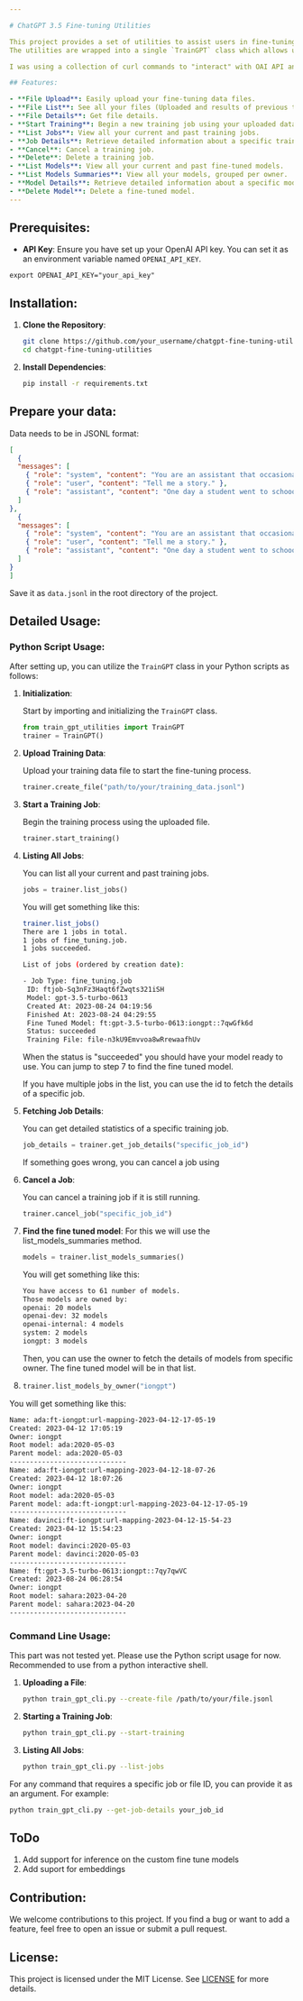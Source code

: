 ```yaml
---

# ChatGPT 3.5 Fine-tuning Utilities

This project provides a set of utilities to assist users in fine-tuning the ChatGPT 3.5 model with OpenAI. 
The utilities are wrapped into a single `TrainGPT` class which allows users to manage the entire fine-tuning lifecycle - from uploading data files, to starting training jobs, monitoring their progress, and managing the trained models.

I was using a collection of curl commands to "interact" with OAI API and it went out of control, so I started to group things together. I work a lot from the interactive Python console to test and "play" with things, so having things grouped up helps. I also plan to release the other collections for dealing with inference for custom models and managing the assests (fiels, embeddings, etc)

## Features:

- **File Upload**: Easily upload your fine-tuning data files.
- **File List**: See all your files (Uploaded and results of previous trainings).
- **File Details**: Get file details.
- **Start Training**: Begin a new training job using your uploaded data.
- **List Jobs**: View all your current and past training jobs.
- **Job Details**: Retrieve detailed information about a specific training job.
- **Cancel**: Cancel a training job.
- **Delete**: Delete a training job.
- **List Models**: View all your current and past fine-tuned models.
- **List Models Summaries**: View all your models, grouped per owner.
- **Model Details**: Retrieve detailed information about a specific model.
- **Delete Model**: Delete a fine-tuned model.
---
```


## Prerequisites:

- **API Key**: Ensure you have set up your OpenAI API key. You can set it as an environment variable named `OPENAI_API_KEY`.

```angular2html
export OPENAI_API_KEY="your_api_key"
```

## Installation:

1. **Clone the Repository**:

   ```bash
   git clone https://github.com/your_username/chatgpt-fine-tuning-utilities.git
   cd chatgpt-fine-tuning-utilities
   ```

2. **Install Dependencies**:

   ```bash
   pip install -r requirements.txt
   ```

## Prepare your data:

Data needs to be in JSONL format:
```json
[
  {
  "messages": [
    { "role": "system", "content": "You are an assistant that occasionally misspells words" },
    { "role": "user", "content": "Tell me a story." },
    { "role": "assistant", "content": "One day a student went to schoool." }
  ]
},
  {
  "messages": [
    { "role": "system", "content": "You are an assistant that occasionally misspells words" },
    { "role": "user", "content": "Tell me a story." },
    { "role": "assistant", "content": "One day a student went to schoool." }
  ]
}
]
```
Save it as `data.jsonl` in the root directory of the project.


## Detailed Usage:

### **Python Script Usage**:

After setting up, you can utilize the `TrainGPT` class in your Python scripts as follows:

1. **Initialization**:

    Start by importing and initializing the `TrainGPT` class.

    ```python
    from train_gpt_utilities import TrainGPT
    trainer = TrainGPT()
    ```

2. **Upload Training Data**:

    Upload your training data file to start the fine-tuning process.

    ```python
    trainer.create_file("path/to/your/training_data.jsonl")
    ```

3. **Start a Training Job**:

    Begin the training process using the uploaded file.

    ```python
    trainer.start_training()
    ```
4. **Listing All Jobs**:

    You can list all your current and past training jobs.

    ```python
    jobs = trainer.list_jobs()
    ```
   You will get something like this:

    ```bash
   trainer.list_jobs()
   There are 1 jobs in total.
   1 jobs of fine_tuning.job.
   1 jobs succeeded.
   
   List of jobs (ordered by creation date):
   
   - Job Type: fine_tuning.job
     ID: ftjob-Sq3nFz3Haqt6fZwqts321iSH
     Model: gpt-3.5-turbo-0613
     Created At: 2023-08-24 04:19:56
     Finished At: 2023-08-24 04:29:55
     Fine Tuned Model: ft:gpt-3.5-turbo-0613:iongpt::7qwGfk6d
     Status: succeeded
     Training File: file-n3kU9Emvvoa8wRrewaafhUv
   ```
   When the status is "succeeded" you should have your model ready to use. You can jump to step 7 to find the fine tuned model.

   If you have multiple jobs in the list, you can use the id to fetch the details of a specific job.
5. **Fetching Job Details**:

    You can get detailed statistics of a specific training job.

    ```python
    job_details = trainer.get_job_details("specific_job_id")
    ```
   If something goes wrong, you can cancel a job using
6. **Cancel a Job**:

    You can cancel a training job if it is still running.

    ```python
    trainer.cancel_job("specific_job_id")
    ```
7. **Find the fine tuned model**:
   For this we will use the list_models_summaries method.
    ```python
    models = trainer.list_models_summaries()
    ```
    You will get something like this:
     ```bash
   You have access to 61 number of models.
   Those models are owned by:
   openai: 20 models
   openai-dev: 32 models
   openai-internal: 4 models
   system: 2 models
   iongpt: 3 models
   ```
   Then, you can use the owner to fetch the details of models from specific owner. The fine tuned model will be in that list.
8. ```python
   trainer.list_models_by_owner("iongpt")
   ```
You will get something like this:
   ```bash
   Name: ada:ft-iongpt:url-mapping-2023-04-12-17-05-19
   Created: 2023-04-12 17:05:19
   Owner: iongpt
   Root model: ada:2020-05-03
   Parent model: ada:2020-05-03
   -----------------------------
   Name: ada:ft-iongpt:url-mapping-2023-04-12-18-07-26
   Created: 2023-04-12 18:07:26
   Owner: iongpt
   Root model: ada:2020-05-03
   Parent model: ada:ft-iongpt:url-mapping-2023-04-12-17-05-19
   -----------------------------
   Name: davinci:ft-iongpt:url-mapping-2023-04-12-15-54-23
   Created: 2023-04-12 15:54:23
   Owner: iongpt
   Root model: davinci:2020-05-03
   Parent model: davinci:2020-05-03
   -----------------------------
   Name: ft:gpt-3.5-turbo-0613:iongpt::7qy7qwVC
   Created: 2023-08-24 06:28:54
   Owner: iongpt
   Root model: sahara:2023-04-20
   Parent model: sahara:2023-04-20
   -----------------------------
   ````


### **Command Line Usage**:

This part was not tested yet. Please use the Python script usage for now.
Recommended to use from a python interactive shell.

1. **Uploading a File**:

    ```bash
    python train_gpt_cli.py --create-file /path/to/your/file.jsonl
    ```

2. **Starting a Training Job**:

    ```bash
    python train_gpt_cli.py --start-training
    ```

3. **Listing All Jobs**:

    ```bash
    python train_gpt_cli.py --list-jobs
    ```


For any command that requires a specific job or file ID, you can provide it as an argument. For example:

```bash
python train_gpt_cli.py --get-job-details your_job_id
```


## ToDo
1. Add support for inference on the custom fine tune models
2. Add suport for embeddings
   
## Contribution:

We welcome contributions to this project. If you find a bug or want to add a feature, feel free to open an issue or submit a pull request.

## License:

This project is licensed under the MIT License. See [LICENSE](./LICENSE) for more details.
